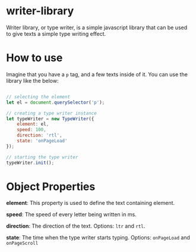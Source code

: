 # writer-library

Writer library, or type writer, is a simple javascript library that can be used to give texts a simple type writing effect.

# How to use

Imagine that you have a ``` p ``` tag, and a few texts inside of it.
You can use the library like the below:

```javascript

// selecting the element
let el = document.querySelector('p');

// creating a type writer instance
let typeWriter = new TypeWriter({
	element: el,
	speed: 100,
	direction: 'rtl',
	state: 'onPageLoad'
});

// starting the type writer
typeWriter.init();

```

# Object Properties

**element**: This property is used to define the text containing element.

**speed**: The speed of every letter being written in ms.

**direction**: The direction of the text. Options: ```ltr``` and ```rtl```.

**state**: The time when the type writer starts typing. Options: ```onPageLoad``` and ```onPageScroll```
